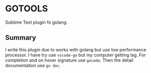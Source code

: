# GOTOOLS
Sublime Text plugin fo golang.

## Summary
I write this plugin due to works with golang but use low performance processor. I have try use `vscode-go` but my computer getting lag.
For completion and on hover signature use `gocode`. Then the detail documentation use  `go doc`.
